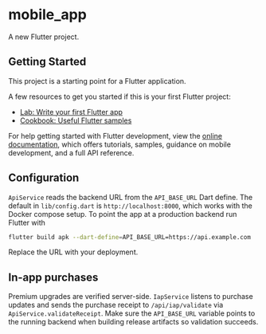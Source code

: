 # mobile_app

A new Flutter project.

## Getting Started

This project is a starting point for a Flutter application.

A few resources to get you started if this is your first Flutter project:

- [Lab: Write your first Flutter app](https://docs.flutter.dev/get-started/codelab)
- [Cookbook: Useful Flutter samples](https://docs.flutter.dev/cookbook)

For help getting started with Flutter development, view the
[online documentation](https://docs.flutter.dev/), which offers tutorials,
samples, guidance on mobile development, and a full API reference.

## Configuration

`ApiService` reads the backend URL from the `API_BASE_URL` Dart define. The
default in `lib/config.dart` is `http://localhost:8000`, which works with the
Docker compose setup. To point the app at a production backend run Flutter with

```bash
flutter build apk --dart-define=API_BASE_URL=https://api.example.com
```

Replace the URL with your deployment.

## In-app purchases

Premium upgrades are verified server-side. `IapService` listens to purchase
updates and sends the purchase receipt to `/api/iap/validate` via
`ApiService.validateReceipt`. Make sure the `API_BASE_URL` variable points to the
running backend when building release artifacts so validation succeeds.
